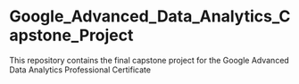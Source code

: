 # Google_Advanced_Data_Analytics_Capstone_Project
This repository contains the final capstone project for the Google Advanced Data Analytics Professional Certificate

